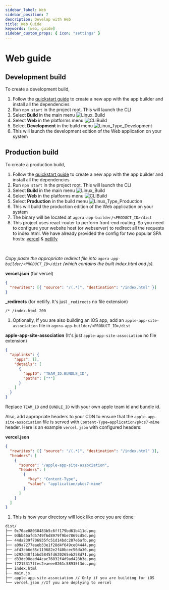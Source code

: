 ```yaml
---
sidebar_label: Web
sidebar_position: 7
description: Develop with Web
title: Web Guide
keywords: [web, guide]
sidebar_custom_props: { icon: "settings" }
---
```


# Web guide

## Development build

To create a development build,

1.  Follow the [quickstart guide](/turn-key/quickstart) to create a new app with the app builder and install all the dependencies
1.  Run `npm start` in the project root. This will launch the CLI
1.  Select **Build** in the main menu
    <image alt="Linux_Build" className="center-img" lightImageSrc="guides/Linux_Build.png" darkImageSrc="guides/Linux_Build.png" />
1.  Select **Web** in the platforms menu
    <image alt="CLIBuild" className="center-img" lightImageSrc="guides/CLIBuild.png" darkImageSrc="guides/CLIBuild.png" />
1.  Select **Development** in the build menu
    <image alt="Linux_Type_Development" className="center-img" lightImageSrc="guides/Linux_Type_Development.png" darkImageSrc="guides/Linux_Type_Development.png" />
1.  This will launch the development edition of the Web application on your system

## Production build

To create a production build,

1.  Follow the [quickstart guide](/turn-key/quickstart) to create a new app with the app builder and install all the dependencies
1.  Run `npm start` in the project root. This will launch the CLI
1.  Select **Build** in the main menu
    <image alt="Linux_Build" className="center-img" lightImageSrc="guides/Linux_Build.png" darkImageSrc="guides/Linux_Build.png" />
1.  Select **Web** in the platforms menu
    <image alt="CLIBuild" className="center-img"  lightImageSrc="guides/CLIBuild.png" darkImageSrc="guides/CLIBuild.png" />
1.  Select **Production** in the build menu
    <image alt="Linux_Type_Production" className="center-img" lightImageSrc="guides/Linux_Type_Production.png" darkImageSrc="guides/Linux_Type_Production.png" />
1.  This will build the production edition of the Web application on your system
1.  The binary will be located at `agora-app-builder/<PRODUCT_ID>/dist`
1.  This project uses react-router to perform front-end routing. So you need to configure your website host (or webserver) to redirect all the requests to index.html. We have already provided the config for two popular SPA hosts: [vercel](https://vercel.com/) & [netlify](https://www.netlify.com/)

  <br/>

_Copy paste the appropriate redirect file into `agora-app-builder/<PRODUCT_ID>/dist` (which contains the built index.html and js)._

**vercel.json** (for vercel)

```json
{
  "rewrites": [{ "source": "/(.*)", "destination": "/index.html" }]
}
```

**\_redirects** (for netlify. It's just `_redirects` no file extension)

```
/* /index.html 200
```

1.  Optionally, If you are also building an iOS app, add an `apple-app-site-association` file in `agora-app-builder/<PRODUCT_ID>/dist`
    <br />

**apple-app-site-association** (It's just `apple-app-site-association` no file extension)

```json
{
  "applinks": {
    "apps": [],
    "details": [
      {
        "appID": "TEAM_ID.BUNDLE_ID",
        "paths": ["*"]
      }
    ]
  }
}
```

Replace `TEAM_ID` and `BUNDLE_ID` with your own apple team id and bundle id.

Also, add appropriate headers to your CDN to ensure that the `apple-app-site-association` file is served with `Content-Type=application/pkcs7-mime` header. Here is an example `vercel.json` with configured headers:

**vercel.json**

```json
{
  "rewrites": [{ "source": "/(.*)", "destination": "/index.html" }],
  "headers": [
    {
      "source": "/apple-app-site-association",
      "headers": [
        {
          "key": "Content-Type",
          "value": "application/pkcs7-mime"
        }
      ]
    }
  ]
}
```

1.  This is how your directory will look like once you are done:

```markdown
dist/
├── 0c70ae08030483b5c6ff179bd61b411d.png
├── 0dbb46afd5749f6d8979f9be7869cd5d.png
├── 44da239f706935fc51d14bdc287e6afb.png
├── a09a7277eaeb33e1f28d4f649ce04444.png
├── af43cb6e35c119682e2f40bcec56da30.png
├── b292d48f1bbd5845fd620265eb258d71.png
├── d33dc98eed44cac76032f4d9ad428b3e.png
├── f7215317ffec2eaeee0261c58935f3dc.png
├── index.html
├── main.js
├── apple-app-site-association // Only if you are building for iOS
└── vercel.json //If you are deplying to vercel
```
